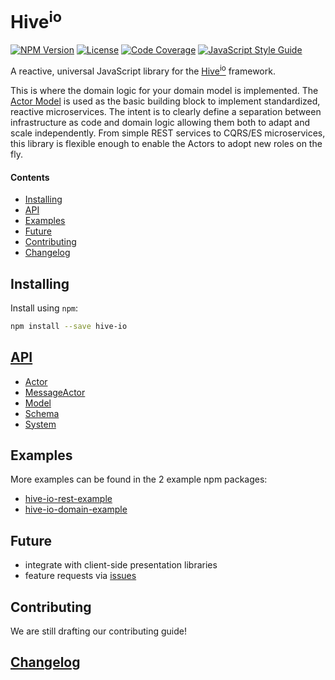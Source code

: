 # Hive<sup>io</sup>

[![NPM Version][npm-image]][npm-url]
[![License][license-image]][license-url]
[![Code Coverage][codecov-image]][codecov-url]
[![JavaScript Style Guide][style-image]][style-url]

A reactive, universal JavaScript library for the [Hive<sup>io</sup>](https://hiveframework.io) framework.

This is where the domain logic for your domain model is implemented. The [Actor Model](https://en.wikipedia.org/wiki/Actor_model) is used as the basic building block to implement standardized, reactive microservices. The intent is to clearly define a separation between infrastructure as code and domain logic allowing them both to adapt and scale independently. From simple REST services to CQRS/ES microservices, this library is flexible enough to enable the Actors to adopt new roles on the fly.

#### Contents

- [Installing](#installing)
- [API](#api)
- [Examples](#examples)
- [Future](#future)
- [Contributing](#contributing)
- [Changelog](#changelog)

## Installing

Install using `npm`:

```sh
npm install --save hive-io
```

## [API](https://fnalabs.github.io/hive-io/)

- [Actor](https://fnalabs.github.io/hive-io/Actor.html)
- [MessageActor](https://fnalabs.github.io/hive-io/MessageActor.html)
- [Model](https://fnalabs.github.io/hive-io/Model.html)
- [Schema](https://fnalabs.github.io/hive-io/Schema.html)
- [System](https://fnalabs.github.io/hive-io/System.html)

## Examples

More examples can be found in the 2 example npm packages:

- [hive-io-rest-example](https://www.npmjs.com/package/hive-io-rest-example)
- [hive-io-domain-example](https://www.npmjs.com/package/hive-io-domain-example)

## Future

- integrate with client-side presentation libraries
- feature requests via [issues](https://github.com/fnalabs/hive-io/issues)

## Contributing

We are still drafting our contributing guide!

## [Changelog](https://github.com/fnalabs/hive-io/releases)

[npm-image]: https://img.shields.io/npm/v/hive-io.svg
[npm-url]: https://www.npmjs.com/package/hive-io

[license-image]: https://img.shields.io/badge/License-Apache%202.0-blue.svg
[license-url]: https://github.com/fnalabs/hive-io/blob/master/packages/hive-js/LICENSE

[codecov-image]: https://codecov.io/gh/fnalabs/hive-io/branch/master/graph/badge.svg
[codecov-url]: https://codecov.io/gh/fnalabs/hive-io

[style-image]: https://img.shields.io/badge/code_style-standard-brightgreen.svg
[style-url]: https://standardjs.com
